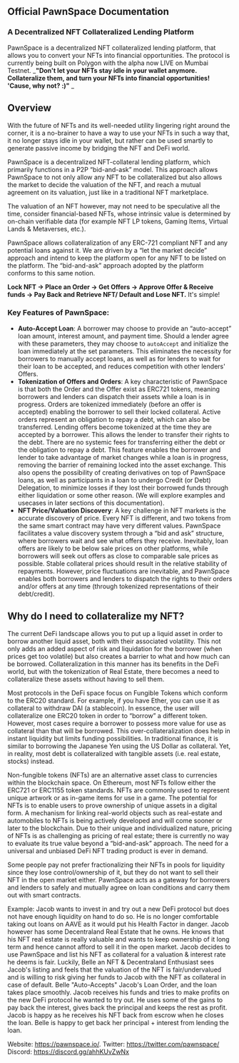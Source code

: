 ## Official PawnSpace Documentation
### A Decentralized NFT Collateralized Lending Platform

PawnSpace is a decentralized NFT collateralized lending platform, that allows you to convert your NFTs into financial opportunities. The protocol is currently being built on Polygon with the alpha now LIVE on Mumbai Testnet.
_**"Don't let your NFTs stay idle in your wallet anymore. Collateralize them, and turn your NFTs into financial opportunities! 'Cause, why not? :)"**
_

## Overview
With the future of NFTs and its well-needed utility lingering right around the corner, it is a no-brainer to have a way to use your NFTs in such a way that, it no longer stays idle in your wallet, but rather can be used smartly to generate passive income by bridging the NFT and DeFi world.

PawnSpace is a decentralized NFT-collateral lending platform, which primarily functions in a P2P “bid-and-ask” model. This approach allows PawnSpace to not only allow any NFT to be collateralized but also allows the market to decide the valuation of the NFT, and reach a mutual agreement on its valuation, just like in a traditional NFT marketplace. 

The valuation of an NFT however, may not need to be speculative all the time, consider financial-based NFTs, whose intrinsic value is determined by on-chain verifiable data (for example NFT LP tokens, Gaming Items, Virtual Lands & Metaverses, etc.).

PawnSpace allows collateralization of any ERC-721 compliant NFT and any potential loans against it. We are driven by a “let the market decide” approach and intend to keep the platform open for any NFT to be listed on the platform. The “bid-and-ask” approach adopted by the platform conforms to this same notion.

**Lock NFT -&gt; Place an Order -&gt; Get Offers -&gt; Approve Offer & Receive funds -&gt; Pay Back and Retrieve NFT/ Default and Lose NFT.**
It's simple!  

### Key Features of PawnSpace: 
- **Auto-Accept Loan**: A borrower may choose to provide an “auto-accept” loan amount, interest amount, and payment time. Should a lender agree with these parameters, they may choose to `autoAccept` and initialize the loan immediately at the set parameters. This eliminates the necessity for borrowers to manually accept loans, as well as for lenders to wait for their loan to be accepted, and reduces competition with other lenders' Offers.
- **Tokenization of Offers and Orders**: A key characteristic of PawnSpace is that both the Order and the Offer exist as ERC721 tokens, meaning borrowers and lenders can dispatch their assets while a loan is in progress. Orders are tokenized immediately (before an offer is accepted) enabling the borrower to sell their locked collateral. Active orders represent an obligation to repay a debt, which can also be transferred. Lending offers become tokenized at the time they are accepted by a borrower. 
This allows the lender to transfer their rights to the debt. There are no systemic fees for transferring either the debt or the obligation to repay a debt. This feature enables the borrower and lender to take advantage of market changes while a loan is in progress, removing the barrier of remaining locked into the asset exchange.
This also opens the possibility of creating derivatives on top of PawnSpace loans, as well as participants in a loan to undergo Credit (or Debt) Delegation, to minimize losses if they lost their borrowed funds through either liquidation or some other reason. (We will explore examples and usecases in later sections of this documentation).
- **NFT Price/Valuation Discovery**: A key challenge in NFT markets is the accurate discovery of price. Every NFT is different, and two tokens from the same smart contract may have very different values. PawnSpace facilitates a value discovery system through a “bid and ask” structure, where borrowers wait and see what offers they receive. Inevitably, loan offers are likely to be below sale prices on other platforms, while borrowers will seek out offers as close to comparable sale prices as possible. Stable collateral prices should result in the relative stability of repayments. However, price fluctuations are inevitable, and PawnSpace enables both borrowers and lenders to dispatch the rights to their orders and/or offers at any time (through tokenized representations of their debt/credit). 

## Why do I need to collateralize my NFT?
The current DeFi landscape allows you to put up a liquid asset in order to borrow another liquid asset, both with their associated volatility. This not only adds an added aspect of risk and liquidation for the borrower (when prices get too volatile) but also creates a barrier to what and how much can be borrowed. Collateralization in this manner has its benefits in the DeFi world, but with the tokenization of Real Estate, there becomes a need to collateralize these assets without having to sell them.

Most protocols in the DeFi space focus on Fungible Tokens which conform to the ERC20 standard. For example, if you have Ether, you can use it as collateral to withdraw DAI (a stablecoin). In essence, the user will collateralize one ERC20 token in order to “borrow” a different token. However, most cases require a borrower to possess more value for use as collateral than that will be borrowed. This over-collateralization does help in instant liquidity but limits funding possibilities. In traditional finance, it is similar to borrowing the Japanese Yen using the US Dollar as collateral. Yet, in reality, most debt is collateralized with tangible assets (i.e. real estate, stocks) instead.

Non-fungible tokens (NFTs) are an alternative asset class to currencies within the blockchain space. On Ethereum, most NFTs follow either the ERC721 or ERC1155 token standards. NFTs are commonly used to represent unique artwork or as in-game items for use in a game. The potential for NFTs is to enable users to prove ownership of unique assets in a digital form. A mechanism for linking real-world objects such as real-estate and automobiles to NFTs is being actively developed and will come sooner or later to the blockchain.
Due to their unique and individualized nature, pricing of NFTs is as challenging as pricing of real estate; there is currently no way to evaluate its true value beyond a “bid-and-ask” approach. The need for a universal and unbiased DeFi NFT trading product is ever in demand.

Some people pay not prefer fractionalizing their NFTs in pools for liquidity since they lose control/ownership of it, but they do not want to sell their NFT in the open market either. PawnSpace acts as a gateway for borrowers and lenders to safely and mutually agree on loan conditions and carry them out with smart contracts. 

Example: 
Jacob wants to invest in and try out a new DeFi protocol but does not have enough liquidity on hand to do so.  He is no longer comfortable taking out loans on AAVE as it would put his Health Factor in danger. Jacob however has some Decentraland Real Estate that he owns. He knows that his NFT real estate is really valuable and wants to keep ownership of it long term and hence cannot afford to sell it in the open market. Jacob decides to use PawnSpace and list his NFT as collateral for a valuation & interest rate he deems is fair. Luckily, Belle an NFT & Decentraland Enthusiast sees Jacob's listing and feels that the valuation of the NFT is fair/undervalued and is willing to risk giving her funds to Jacob with the NFT as collateral in case of default. Belle "Auto-Accepts" Jacob's Loan Order, and the loan takes place smoothly. Jacob receives his funds and tries to make profits on the new DeFi protocol he wanted to try out. He uses some of the gains to pay back the interest, gives back the principal and keeps the rest as profit. Jacob is happy as he receives his NFT back from escrow when he closes the loan. Belle is happy to get back her principal + interest from lending the loan.



Website: https://pawnspace.io/. 
Twitter: https://twitter.com/pawnspace/
Discord: https://discord.gg/ahhKUvZwNx

